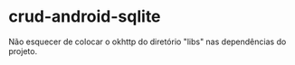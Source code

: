 # crud-android-sqlite

Não esquecer de colocar o okhttp do diretório "libs" nas dependências do projeto.
